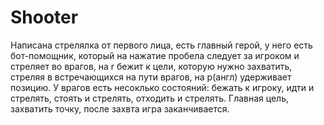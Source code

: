 # Shooter
Написана стрелялка от первого лица, есть главный герой, у него есть бот-помощник, который на нажатие пробела следует за игроком
и стреляет во врагов, на r бежит к цели, которую нужно захватить, стреляя в встречающихся на пути врагов, на p(англ) удерживает
позицию.
У врагов есть несоклько состояний: бежать к игроку, идти и стрелять, стоять и стрелять, отходить и стрелять.
Главная цель, захватить точку, после захвта игра заканчивается.
